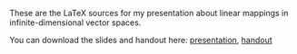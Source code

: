 These are the LaTeX sources for my presentation about linear mappings in infinite-dimensional vector spaces.

You can download the slides and handout here:
[presentation](https://github.com/kai314/seminar-unendlichdimensionale-vektorraeume/blob/main/presentation/out/Präsenation%20Lineare%20Abbildungen.pdf), [handout](https://github.com/kai314/seminar-unendlichdimensionale-vektorraeume/blob/main/handout/out/Handout%20Lineare%20Abbildungen.pdf)
